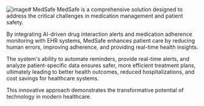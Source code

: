 ![image](https://github.com/user-attachments/assets/b31aad71-e3ed-4c91-8749-9c2a40478454)# MedSafe
MedSafe is a comprehensive solution designed to address the critical challenges in medication management and patient safety. 

By integrating AI-driven drug interaction alerts and medication adherence monitoring with EHR systems, MedSafe enhances patient care by reducing human errors, improving adherence, and providing real-time health insights. 

The system's ability to automate reminders, provide real-time alerts, and analyze patient-specific data ensures safer, more efficient treatment plans, ultimately leading to better health outcomes, reduced hospitalizations, and cost savings for healthcare systems. 

This innovative approach demonstrates the transformative potential of technology in modern healthcare.

